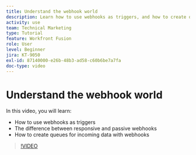 ```yaml
---
title: Understand the webhook world
description: Learn how to use webhooks as triggers, and how to create queues for incoming data with webhooks, all in [!DNL Adobe Workfront Fusion].
activity: use
team: Technical Marketing
type: Tutorial
feature: Workfront Fusion
role: User
level: Beginner
jira: KT-9050
exl-id: 87140000-e26b-48b3-ad58-c60b6be7a7fa
doc-type: video
---
```

# Understand the webhook world

In this video, you will learn:

* How to use webhooks as triggers
* The difference between responsive and passive webhooks
* How to create queues for incoming data with webhooks

>[!VIDEO](https://video.tv.adobe.com/v/335291/?quality=12&learn=on)
